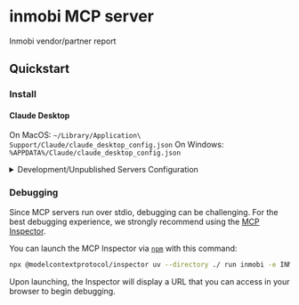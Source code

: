 # inmobi MCP server

Inmobi vendor/partner report

## Quickstart

### Install

#### Claude Desktop

On MacOS: `~/Library/Application\ Support/Claude/claude_desktop_config.json`
On Windows: `%APPDATA%/Claude/claude_desktop_config.json`

<details>
  <summary>Development/Unpublished Servers Configuration</summary>
  ```
  "mcpServers": {
    "inmobi": {
      "command": "uv",
      "args": [
        "--directory",
        "./",
        "run",
        "inmobi"
      ],
      "env": {
        "INMOBI_CLIENT_ID": "xxx",
        "INMOBI_CLIENT_SECRET": "xxx"
      }
    }
  }
  ```
</details>

### Debugging

Since MCP servers run over stdio, debugging can be challenging. For the best debugging
experience, we strongly recommend using the [MCP Inspector](https://github.com/modelcontextprotocol/inspector).

You can launch the MCP Inspector via [`npm`](https://docs.npmjs.com/downloading-and-installing-node-js-and-npm) with this command:

```bash
npx @modelcontextprotocol/inspector uv --directory ./ run inmobi -e INMOBI_CLIENT_ID=xxx -e INMOBI_CLIENT_SECRET=xxx
```

Upon launching, the Inspector will display a URL that you can access in your browser to begin debugging.
